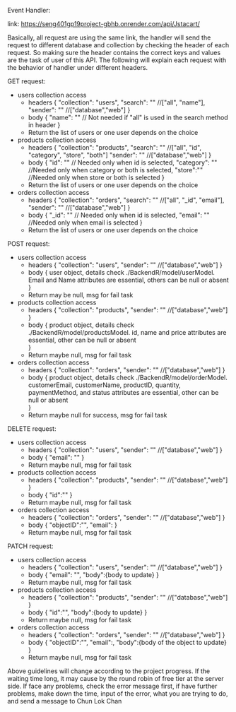 Event Handler:

link: https://seng401gp19project-gbhb.onrender.com/api/Jstacart/

Basically, all request are using the same link, the handler will send the request to different database and collection by checking the header of each request.
So making sure the header contains the correct keys and values are the task of user of this API.
The following will explain each request with the behavior of handler under different headers.

GET request:
  - users collection access
      - headers {
          "collection": "users",
          "search": "<Choose one from the array>"  //["all", "name"],
          "sender": "<who are you>"  //["database","web"]
        }
      - body {
          "name": "<name to search>"    // Not needed if "all" is used in the search method in header
        }
      - Return the list of users or one user depends on the choice
  - products collection access
      - headers {
          "collection": "products",
          "search": "<Choose one from the array>"  //["all", "id", "category", "store", "both"]
          "sender": "<who are you>"  //["database","web"]
        }
      - body {
          "id": "<id>"    // Needed only when id is selected,
          "category": "<category>"  //Needed only when category or both is selected,
          "store":"<store>" //Needed only when store or both is selected 
        }
      - Return the list of users or one user depends on the choice
  - orders collection access
      - headers {
          "collection": "orders",
          "search": "<Choose one from the array>"  //["all", "_id", "email"],
          "sender": "<who are you>"  //["database","web"]
        }
      - body {
          "_id": "<id to search>"    // Needed only when id is selected,
          "email": "<email>"        //Needed only when email is selected
        }
      - Return the list of users or one user depends on the choice
    
POST request:
  - users collection access
      - headers {
          "collection": "users",
          "sender": "<who are you>"  //["database","web"]
        }
      - body {
          user object, details check ./BackendR/model/userModel. Email and Name attributes are essential, others can be null or absent 
        }
      - Return may be null, msg for fail task
  - products collection access
      - headers {
          "collection": "products",
          "sender": "<who are you>"  //["database","web"]
        }
      - body {
          product object, details check ./BackendR/model/productsModel. id, name and price attributes are essential, other can be null or absent   
        }
      - Return maybe null, msg for fail task
  - orders collection access
      - headers {
          "collection": "orders",
          "sender": "<who are you>"  //["database","web"]
        }
      - body {
          product object, details check ./BackendR/model/orderModel. customerEmail, customerName, productID, quantity, paymentMethod, and status attributes are essential, other can be null or absent   
        }
      - Return maybe null for success, msg for fail task
   
DELETE request:
  - users collection access
      - headers {
          "collection": "users",
          "sender": "<who are you>"  //["database","web"]
        }
      - body {
          "email": "<email>"
        }
      - Return maybe null, msg for fail task
  - products collection access
      - headers {
          "collection": "products",
          "sender": "<who are you>"  //["database","web"]
        }
      - body {
          "id":"<id>"
        }
      - Return maybe null, msg for fail task
  - orders collection access
      - headers {
          "collection": "orders",
          "sender": "<who are you>"  //["database","web"]
        }
      - body {
          "objectID":"<objectID of order>",
          "email":<customerEmail of order>
        }
      - Return maybe null, msg for fail task

PATCH request:
  - users collection access
      - headers {
          "collection": "users",
          "sender": "<who are you>"  //["database","web"]
        }
      - body {
          "email": "<email>",
          "body":{body to update}
        }
      - Return maybe null, msg for fail task
  - products collection access
      - headers {
          "collection": "products",
          "sender": "<who are you>"  //["database","web"]
        }
      - body {
          "id":"<id>",
          "body":{body to update}
        }
      - Return maybe null, msg for fail task
  - orders collection access
      - headers {
          "collection": "orders",
          "sender": "<who are you>"  //["database","web"]
        }
      - body {
          "objectID":"<objectID of order>",
          "email":<customerEmail of order>,
          "body":{body of the object to update}
        }
      - Return maybe null, msg for fail task
   
Above guidelines will change according to the project progress.
If the waiting time long, it may cause by the round robin of free tier at the server side.
If face any problems, check the error message first, if have further problems, make down the time, input of the error, what you are trying to do, and send a message to Chun Lok Chan
